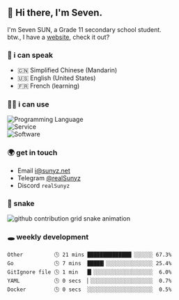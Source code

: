 <!-- DO NOT FORGET TO PULL BEFORE PUSHING -->
## 👋 Hi there, I'm Seven.

I'm Seven SUN, a Grade 11 secondary school student.  
btw., I have a [website](https://sunyz.net), check it out?

### 💬 i can speak

* 🇨🇳 Simplified Chinese (Mandarin)  
* 🇺🇸 English (United States)  
* 🇫🇷 French (learning)

### 👩‍💻 i can use

![Programming Language](https://skillicons.dev/icons?i=cpp,html,python,nodejs,nextjs,tailwind,bash,latex,md)  
![Service](https://skillicons.dev/icons?i=docker,git,nginx,cloudflare,workers,github,linux,vercel,mysql)  
![Software](https://skillicons.dev/icons?i=ai,pr,ps,xd,figma,vim,vscode,pycharm,clion)

### 🌍 get in touch

* Email <i@sunyz.net>
* Telegram [@realSunyz](https://t.me/realSunyz)
* Discord `realSunyz`

### 🐍 snake
<picture>
  <source media="(prefers-color-scheme: dark)" srcset="https://raw.githubusercontent.com/realSunyz/realSunyz/main/snake/snake-dark.svg" />
  <source media="(prefers-color-scheme: light)" srcset="https://raw.githubusercontent.com/realSunyz/realSunyz/main/snake/snake.svg" />
  <img alt="github contribution grid snake animation" src="github-snake.svg" />
</picture>

### 🕳️ weekly development
<!-- waka-box start -->
```text
Other          🕓 21 mins ██████████████▏░░░░░░ 67.3%
Go             🕓 7 mins  █████▎░░░░░░░░░░░░░░░ 25.4%
GitIgnore file 🕓 1 min   █▎░░░░░░░░░░░░░░░░░░░  6.0%
YAML           🕓 0 secs  ▏░░░░░░░░░░░░░░░░░░░░  0.7%
Docker         🕓 0 secs  ░░░░░░░░░░░░░░░░░░░░░  0.5%
```
<!-- Powered by https://github.com/realSunyz/waka-box-go . -->
<!-- waka-box end -->